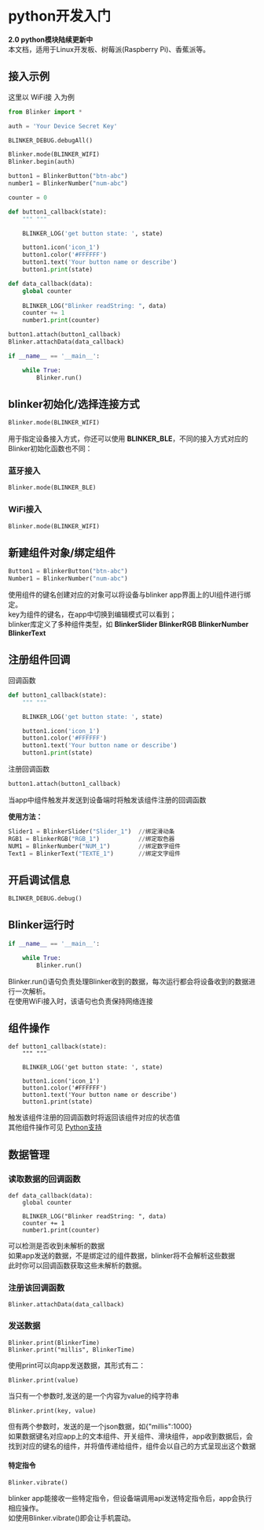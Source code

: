 # python开发入门  
**2.0 python模块陆续更新中**  
本文档，适用于Linux开发板、树莓派(Raspberry Pi)、香蕉派等。  


## 接入示例  
这里以 WiFi接 入为例  
```python
from Blinker import *

auth = 'Your Device Secret Key'

BLINKER_DEBUG.debugAll()

Blinker.mode(BLINKER_WIFI)
Blinker.begin(auth)

button1 = BlinkerButton("btn-abc")
number1 = BlinkerNumber("num-abc")

counter = 0

def button1_callback(state):
    """ """

    BLINKER_LOG('get button state: ', state)

    button1.icon('icon_1')
    button1.color('#FFFFFF')
    button1.text('Your button name or describe')
    button1.print(state)

def data_callback(data):
    global counter
    
    BLINKER_LOG("Blinker readString: ", data)
    counter += 1
    number1.print(counter)

button1.attach(button1_callback)
Blinker.attachData(data_callback)

if __name__ == '__main__':

    while True:
        Blinker.run()

```

## blinker初始化/选择连接方式  
```python
Blinker.mode(BLINKER_WIFI)
```
用于指定设备接入方式，你还可以使用 **BLINKER_BLE**，不同的接入方式对应的Blinker初始化函数也不同：
### 蓝牙接入
```python
Blinker.mode(BLINKER_BLE)
```
### WiFi接入  
```python
Blinker.mode(BLINKER_WIFI)
```

## 新建组件对象/绑定组件  
```python
Button1 = BlinkerButton("btn-abc")
Number1 = BlinkerNumber("num-abc")
```
使用组件的键名创建对应的对象可以将设备与blinker app界面上的UI组件进行绑定。  
key为组件的键名，在app中切换到编辑模式可以看到；  
blinker库定义了多种组件类型，如 **BlinkerSlider BlinkerRGB BlinkerNumber BlinkerText**  

## 注册组件回调
回调函数
```python
def button1_callback(state):
    """ """

    BLINKER_LOG('get button state: ', state)

    button1.icon('icon_1')
    button1.color('#FFFFFF')
    button1.text('Your button name or describe')
    button1.print(state)
```
注册回调函数
```python
button1.attach(button1_callback)
```
当app中组件触发并发送到设备端时将触发该组件注册的回调函数  

**使用方法：**
```python
Slider1 = BlinkerSlider("Slider_1")  //绑定滑动条  
RGB1 = BlinkerRGB("RGB_1")           //绑定取色器  
NUM1 = BlinkerNumber("NUM_1")        //绑定数字组件  
Text1 = BlinkerText("TEXTE_1")       //绑定文字组件  
```

## 开启调试信息
```python
BLINKER_DEBUG.debug()
``` 

## Blinker运行时  
```python
if __name__ == '__main__':

    while True:
        Blinker.run()

```
Blinker.run()语句负责处理Blinker收到的数据，每次运行都会将设备收到的数据进行一次解析。  
在使用WiFi接入时，该语句也负责保持网络连接  


## 组件操作
```
def button1_callback(state):
    """ """

    BLINKER_LOG('get button state: ', state)

    button1.icon('icon_1')
    button1.color('#FFFFFF')
    button1.text('Your button name or describe')
    button1.print(state)
```
触发该组件注册的回调函数时将返回该组件对应的状态值  
其他组件操作可见 [Python支持](?file=003-硬件开发/04-Python支持)  


## 数据管理  
<!-- ### 检测未解析的数据  
```
Blinker.available()
```
available()可以检测是否收到未解析的数据  
如果app发送的数据，不是绑定过的组件数据，blinker将不会解析这些数据  
此时你可以使用available()检测是否有未解析的数据，返回为true，则有未解析数据  

### 读取数据
```
Blinker.readString()
```
使用Blinker.readString()即读取到数据，返回值即为数据内容   -->
### 读取数据的回调函数
```
def data_callback(data):
    global counter
    
    BLINKER_LOG("Blinker readString: ", data)
    counter += 1
    number1.print(counter)
```
可以检测是否收到未解析的数据  
如果app发送的数据，不是绑定过的组件数据，blinker将不会解析这些数据  
此时你可以回调函数获取这些未解析的数据。
### 注册该回调函数
```
Blinker.attachData(data_callback)
```

### 发送数据
```
Blinker.print(BlinkerTime)
Blinker.print("millis", BlinkerTime)
```
使用print可以向app发送数据，其形式有二：
```
Blinker.print(value)
```
当只有一个参数时,发送的是一个内容为value的纯字符串  
```
Blinker.print(key, value)
```
但有两个参数时，发送的是一个json数据，如{"millis":1000}  
如果数据键名对应app上的文本组件、开关组件、滑块组件，app收到数据后，会找到对应的键名的组件，并将值传递给组件，组件会以自己的方式呈现出这个数据  

#### 特定指令
```
Blinker.vibrate()
```
blinker app能接收一些特定指令，但设备端调用api发送特定指令后，app会执行相应操作。  
如使用Blinker.vibrate()即会让手机震动。  

